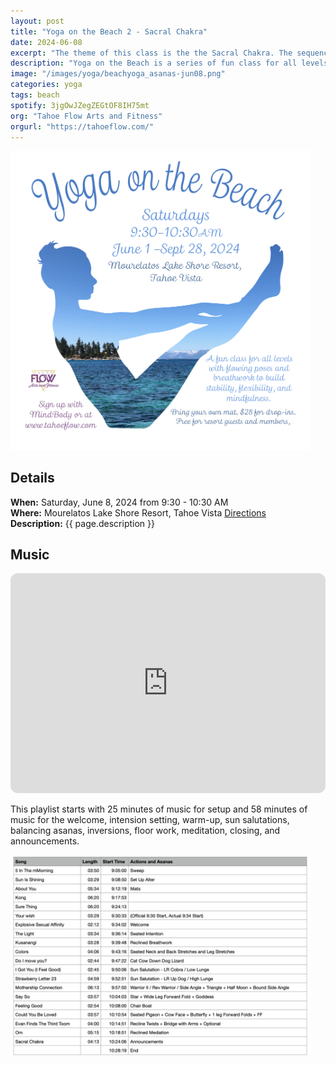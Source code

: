 ```yaml
---
layout: post
title: "Yoga on the Beach 2 - Sacral Chakra"
date: 2024-06-08
excerpt: "The theme of this class is the the Sacral Chakra. The sequence includes many hip-opening postures such as Warrior II and Godess pose."
description: "Yoga on the Beach is a series of fun class for all levels and ages with flowing poses and breathwork to build stability, flexibility, and mindfulness. These classes will follow an arc of opening awareness, warm-up stretch, balancing poses, inversions, grounding poses, and relaxation." 
image: "/images/yoga/beachyoga_asanas-jun08.png"
categories: yoga
tags: beach
spotify: 3jgOwJZegZEGtOF8IH75mt
org: "Tahoe Flow Arts and Fitness"
orgurl: "https://tahoeflow.com/"
---
```



<img src="/images/yoga/beachyoga_cover.png" alt="FLier" width="95%"/>


## Details

**When:** Saturday, June 8, 2024 from 9:30 - 10:30 AM   
**Where:** Mourelatos Lake Shore Resort, Tahoe Vista [Directions](https://www.google.com/maps/dir//6834+N+Lake+Blvd,+Tahoe+Vista,+CA+96148/@39.239939,-120.1344659,12z/data=!4m8!4m7!1m0!1m5!1m1!1s0x809964b0ff6493a3:0x7579cace84dcb8f8!2m2!1d-120.052065!2d39.239968?entry=ttu)   
**Description:** {{ page.description }}  
   

## Music


<iframe style="border-radius:12px" src="https://open.spotify.com/embed/playlist/{{ page.spotify }}?utm_source=generator" width="100%" height="352" frameBorder="0" allowfullscreen="" allow="autoplay; clipboard-write; encrypted-media; fullscreen; picture-in-picture" loading="lazy"></iframe>  


This playlist starts with 25 minutes of music for setup and 58 minutes of music for the welcome, intension setting, warm-up, sun salutations, balancing asanas, inversions, floor work, meditation, closing, and announcements. 


<img src="/images/yoga/beachyoga_playlist-jun08.png" alt="Flier" width="95%"/>

